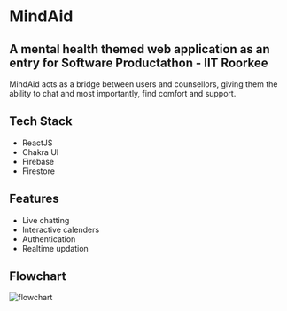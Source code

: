 # MindAid
## A mental health themed web application as an entry for Software Productathon - IIT Roorkee

MindAid acts as a bridge between users and counsellors, giving them the ability to chat and most importantly, find comfort and support.

## Tech Stack

- ReactJS
- Chakra UI
- Firebase
- Firestore

## Features

- Live chatting
- Interactive calenders
- Authentication
- Realtime updation

## Flowchart 

![flowchart](https://i.ibb.co/X3qNHcM/MindAid.png)
